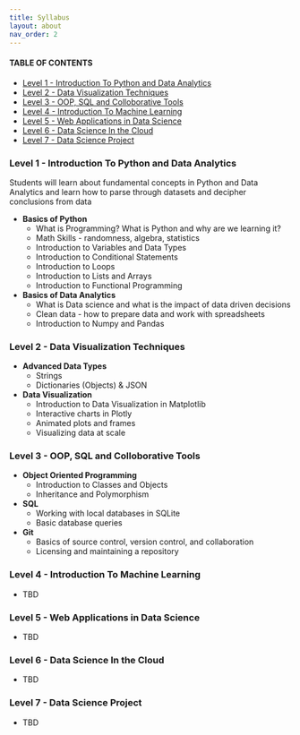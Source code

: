 ```yaml
---
title: Syllabus
layout: about
nav_order: 2
---
```

#### TABLE OF CONTENTS
- [Level 1 - Introduction To Python and Data Analytics](#level-1---introduction-to-python-and-data-analytics)
- [Level 2 - Data Visualization Techniques](#level-2---data-visualization-techniques)
- [Level 3 - OOP, SQL and Colloborative Tools](#level-3---oop-sql-and-colloborative-tools)
- [Level 4 - Introduction To Machine Learning](#level-4---introduction-to-machine-learning)
- [Level 5 - Web Applications in Data Science](#level-5---web-applications-in-data-science)
- [Level 6 - Data Science In the Cloud](#level-6---data-science-in-the-cloud)
- [Level 7 - Data Science Project](#level-7---data-science-project)


### Level 1 - Introduction To Python and Data Analytics
Students will learn about fundamental concepts in Python and Data Analytics and learn how to parse through datasets and decipher conclusions from data
* **Basics of Python**
  * What is Programming? What is Python and why are we learning it?
  * Math Skills - randomness, algebra, statistics
  * Introduction to Variables and Data Types
  * Introduction to Conditional Statements
  * Introduction to Loops
  * Introduction to Lists and Arrays
  * Introduction to Functional Programming 
* **Basics of Data Analytics**
  * What is Data science and what is the impact of data driven decisions
  * Clean data - how to prepare data and work with spreadsheets
  * Introduction to Numpy and Pandas

### Level 2 - Data Visualization Techniques
* **Advanced Data Types**
  * Strings
  * Dictionaries (Objects) & JSON
* **Data Visualization**
  * Introduction to Data Visualization in Matplotlib
  * Interactive charts in Plotly
  * Animated plots and frames
  * Visualizing data at scale

### Level 3 - OOP, SQL and Colloborative Tools
* **Object Oriented Programming**
  * Introduction to Classes and Objects
  * Inheritance and Polymorphism
* **SQL**
  * Working with local databases in SQLite
  * Basic database queries
* **Git**
  * Basics of source control, version control, and collaboration
  * Licensing and maintaining a repository

### Level 4 - Introduction To Machine Learning
* TBD

### Level 5 - Web Applications in Data Science
* TBD

### Level 6 - Data Science In the Cloud
* TBD

### Level 7 - Data Science Project
* TBD